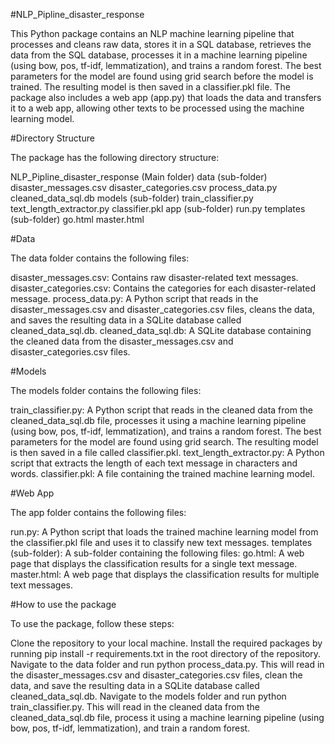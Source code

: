 #NLP_Pipline_disaster_response

This Python package contains an NLP machine learning pipeline that processes and cleans raw data, stores it in a SQL database, retrieves the data from the SQL database, processes it in a machine learning pipeline (using bow, pos, tf-idf, lemmatization), and trains a random forest. The best parameters for the model are found using grid search before the model is trained. The resulting model is then saved in a classifier.pkl file. The package also includes a web app (app.py) that loads the data and transfers it to a web app, allowing other texts to be processed using the machine learning model.

#Directory Structure

The package has the following directory structure:

NLP_Pipline_disaster_response (Main folder)
data (sub-folder)
disaster_messages.csv
disaster_categories.csv
process_data.py
cleaned_data_sql.db
models (sub-folder)
train_classifier.py
text_length_extractor.py
classifier.pkl
app (sub-folder)
run.py
templates (sub-folder)
go.html
master.html

#Data

The data folder contains the following files:

disaster_messages.csv: Contains raw disaster-related text messages.
disaster_categories.csv: Contains the categories for each disaster-related message.
process_data.py: A Python script that reads in the disaster_messages.csv and disaster_categories.csv files, cleans the data, and saves the resulting data in a SQLite database called cleaned_data_sql.db.
cleaned_data_sql.db: A SQLite database containing the cleaned data from the disaster_messages.csv and disaster_categories.csv files.

#Models

The models folder contains the following files:

train_classifier.py: A Python script that reads in the cleaned data from the cleaned_data_sql.db file, processes it using a machine learning pipeline (using bow, pos, tf-idf, lemmatization), and trains a random forest. The best parameters for the model are found using grid search. The resulting model is then saved in a file called classifier.pkl.
text_length_extractor.py: A Python script that extracts the length of each text message in characters and words.
classifier.pkl: A file containing the trained machine learning model.

#Web App

The app folder contains the following files:

run.py: A Python script that loads the trained machine learning model from the classifier.pkl file and uses it to classify new text messages.
templates (sub-folder): A sub-folder containing the following files:
go.html: A web page that displays the classification results for a single text message.
master.html: A web page that displays the classification results for multiple text messages.

#How to use the package

To use the package, follow these steps:

Clone the repository to your local machine.
Install the required packages by running pip install -r requirements.txt in the root directory of the repository.
Navigate to the data folder and run python process_data.py. This will read in the disaster_messages.csv and disaster_categories.csv files, clean the data, and save the resulting data in a SQLite database called cleaned_data_sql.db.
Navigate to the models folder and run python train_classifier.py. This will read in the cleaned data from the cleaned_data_sql.db file, process it using a machine learning pipeline (using bow, pos, tf-idf, lemmatization), and train a random forest.
